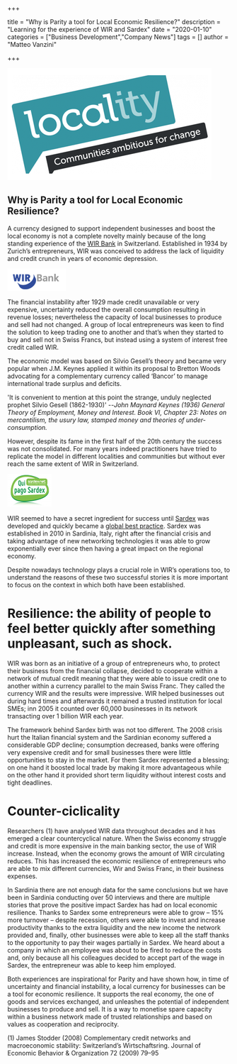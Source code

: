 +++

title = "Why is Parity a tool for Local Economic Resilience?"
description = "Learning for the experience of WIR and Sardex"
date = "2020-01-10"
categories = ["Business Development","Company News"]
tags = []
author = "Matteo Vanzini"

+++

![Local Resilience](Locality.gif)

## Why is Parity a tool for Local Economic Resilience?

A currency designed to support independent businesses and boost the local economy is not a complete novelty mainly because of
the long standing experience of the [WIR Bank](https://www.wir.ch) in Switzerland. Established in 1934 by Zurich’s entrepreneurs, WIR was conceived
to address the lack of liquidity and credit crunch in years of economic depression.

![WIR Bank](WIR.png#left)

The financial instability after 1929 made credit unavailable or very expensive, uncertainty reduced the overall consumption
resulting in revenue losses; nevertheless the capacity of local businesses to produce and sell had not changed. A group of
local entrepreneurs was keen to find the solution to keep trading one to another and that’s when they started to buy and sell
not in Swiss Francs, but instead using a system of interest free credit called WIR.

The economic model was based on Silvio Gesell’s theory and became very popular when J.M. Keynes applied it within its proposal
to Bretton Woods advocating for a complementary currency called ‘Bancor’ to manage international trade surplus and deficits.

'It is convenient to mention at this point the strange, unduly neglected prophet Silvio Gesell (1862-1930)'
--<cite>John Maynard Keynes (1936) General Theory of Employment, Money and Interest. Book VI, Chapter 23:
Notes on mercantilism, the usury law, stamped money and theories of under-consumption.</cite>

However, despite its fame in the first half of the 20th century the success was not consolidated. For many years indeed
practitioners have tried to replicate the model in different localities and communities but without ever reach the same
extent of WIR in Switzerland.

![Sardex](Sardex.png#left)

WIR seemed to have a secret ingredient for success until [Sardex](https://sardex.net) was developed and quickly became a
[global best practice](https://www.ft.com/content/cf875d9a-5be6-11e5-a28b-50226830d644). Sardex was established in 2010 in
Sardinia, Italy, right after the financial crisis and taking advantage of new networking technologies it was able to grow
exponentially ever since then having a great impact on the regional economy.

Despite nowadays technology plays a crucial role in WIR’s operations too, to understand the reasons of these two successful
stories it is more important to focus on  the context in which both have been established.

# Resilience: the ability of people to feel better quickly after something unpleasant, such as shock.

WIR was born as an initiative of a group of entrepreneurs who, to protect their business from the financial collapse,
decided to cooperate within a network of mutual credit meaning that they were able to issue credit one to another within
a currency parallel to the main Swiss Franc. They called the currency WIR and the results were impressive.
WIR helped businesses out during hard times and afterwards it remained a trusted institution for local SMEs; inn 2005 it
counted over 60,000 businesses in its network transacting over 1 billion WIR each year.

The framework behind Sardex birth was not too different. The 2008 crisis hurt the Italian financial system and the Sardinian
economy suffered a considerable GDP decline; consumption decreased, banks were offering very expensive credit and for
small businesses there were little opportunities to stay in the market. For them Sardex represented a blessing; on one hand
it boosted local trade by making it more advantageous while on the other hand it provided short term liquidity without
interest costs and tight deadlines.

# Counter-ciclicality

Researchers (1) have analysed WIR data throughout decades and it has emerged a clear countercyclical nature. When the Swiss
economy struggle and credit is more expensive in the main banking sector, the use of WIR increase. Instead, when the economy
grows the amount of WIR circulating reduces. This has increased the economic resilience of entrepreneurs who are able to mix
different currencies, Wir and Swiss Franc, in their business expenses.

In Sardinia there are not enough data for the same conclusions but we have been in Sardinia conducting over 50 interviews and
there are multiple stories that prove the positive impact Sardex has had on local economic resilience. Thanks to Sardex some
entrepreneurs were able to grow – 15% more turnover – despite recession, others were able to invest and increase productivity
thanks to the extra liquidity and the new income the network provided and, finally, other businesses were able to keep all
the staff thanks to the opportunity to pay their wages partially in Sardex. We heard about a company in which an employee was
about to be fired to reduce the costs and, only because all his colleagues decided to accept part of the wage in Sardex, the
entrepreneur was able to keep him employed.

Both experiences are inspirational for Parity and have shown how, in time of uncertainty and financial instability, a local
currency for businesses can be a tool for economic resilience. It supports the real economy, the one of goods and services
exchanged, and unleashes the potential of independent businesses to produce and sell. It is a way to monetise spare capacity
within a business network made of trusted relationships and based on values as cooperation and reciprocity.

(1) James Stodder (2008) Complementary credit networks and macroeconomic stability: Switzerland’s Wirtschaftsring.
Journal of Economic Behavior & Organization 72 (2009) 79–95
